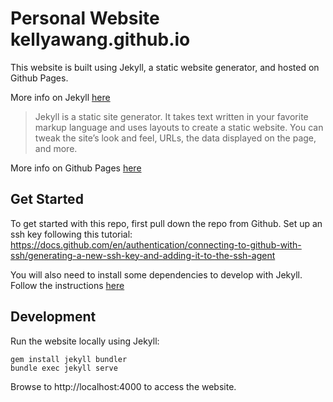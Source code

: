 # Personal Website kellyawang.github.io

This website is built using Jekyll, a static website generator, and hosted on Github Pages. 

More info on Jekyll [here](https://jekyllrb.com/docs/)
> Jekyll is a static site generator. It takes text written in your favorite markup language and uses layouts to create a static website. You can tweak the site’s look and feel, URLs, the data displayed on the page, and more.

More info on Github Pages [here](https://pages.github.com/)

## Get Started
To get started with this repo, first pull down the repo from Github. Set up an ssh key following this tutorial: https://docs.github.com/en/authentication/connecting-to-github-with-ssh/generating-a-new-ssh-key-and-adding-it-to-the-ssh-agent

You will also need to install some dependencies to develop with Jekyll. Follow the instructions [here](https://jekyllrb.com/docs/installation/macos/)

## Development
Run the website locally using Jekyll:
```
gem install jekyll bundler
bundle exec jekyll serve
```
Browse to http://localhost:4000 to access the website.